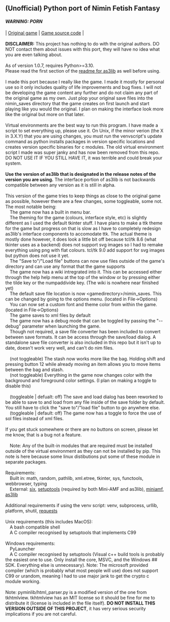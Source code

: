 <h2>(Unofficial) Python port of Nimin Fetish Fantasy</h2>
<h4><i>WARNING: PORN</i></h4>
| <a href="https://www.furaffinity.net/view/12638483/">Original game</a> | <a href="https://github.com/ajdelguidice/nimin-source">Game source code</a> |
<br><br><b>DISCLAIMER:</b> This project has nothing to do with the original authors. DO NOT contact them about issues with this port, they will have no idea what you are even talking about.
<br><br>As of version 1.0.7, requires Python>=3.10.
<br>Please read the first section of the <a href="https://github.com/ajdelguidice/python-as3lib/blob/main/README.md">readme for as3lib</a> as well before using.
<br><br>I made this port because I really like the game. I made it mostly for personal use so it only includes quality of life improvements and bug fixes. I will not be developing the game content any further and do not claim any part of the original game as my own. Just plop your original save files into the nimin_saves directory that the game creates on first launch and start playing like you would the original. I plan on making the interface look more like the original but more on that later.
<br><br>Virtual environments are the best way to run this program. I have made a script to set everything up, please use it. On Unix, if the minor verion (the X in 3.X.Y) that you are using changes, you must run the venvscript's update command as python installs packages in version specific locations and creates version specific binaries for c modules. The old virtual environment script I made was super janky and has now been removed from this repo. DO NOT USE IT IF YOU STILL HAVE IT, it was terrible and could break your system.
<br><br><b>Use the version of as3lib that is designated in the release notes of the version you are using.</b> The interface portion of as3lib is not backwards compatible between any version as it is still in alpha.
<br><br>This version of the game tries to keep things as close to the original game as possible, however there are a few changes, some toggleable, some not. The most notable being:
<br>&emsp;The game now has a built in menu bar.
<br>&emsp;The theming for the game (colours, interface style, etc) is slightly different as I used the default tkinter stuff. I have plans to make a ttk theme for the game but progress on that is slow as I have to completely redesign as3lib's interface components to accomodate ttk. The actual theme is mostly done however, it does look a little bit off because tcl/tk 8.6 (what tkinter uses as a backend) does not support svg images so I had to remake everything using png with flat colours. tcl/tk 9.0 add support for svg images but python does not use it yet.
<br>&emsp;The "Save to"/"Load file" buttons can now use files outside of the game's directory and can use any format that the game supports
<br>&emsp;The game now has a wiki intregrated into it. This can be accessed either through the help help menu at the top of the window or by pressing either the tilde key or the numpaddivide key. (The wiki is nowhere near finished yet)
<br>&emsp;The default save file location is now &lt;gamedirectory&gt;/nimin_saves. This can be changed by going to the options menu. (located in File->Options)
<br>&emsp;You can now set a custom font and theme color from within the game. (located in File->Options)
<br>&emsp;The game saves to xml files by default
<br>&emsp;The game now has a debug mode that can be toggled by passing the "--debug" parameter when launching the game.
<br>&emsp;Though not required, a save file converter has been included to convert between save formats. It can be access through the save/load dialog. A standalone save file converter is also included in this repo but it isn't up to date, doesn't work very well, and can't do nim files.
<br><br>&emsp;(not toggleable) The stash now works more like the bag. Holding shift and pressing button 12 while already moving an item allows you to move items between the bag and stash.
<br>&emsp;(not toggleable) Everything in the game now changes color with the background and foreground color settings. (I plan on making a toggle to disable this)
<br><br>&emsp;(toggleable | defualt: off) The save and load dialog has been reworked to be able to save to and load from any file inside of the save folder by default. You still have to click the "save to"/"load file" button to go anywhere else.
<br>&emsp;(toggleable | default: off) The game now has a toggle to force the use of sol files instead of xml files.
<br><br>If you get stuck somewhere or there are no buttons on screen, please let me know, that is a bug not a feature.
<br><br>&emsp;Note: Any of the built-in modules that are required must be installed outside of the virtual environment as they can not be installed by pip. This note is here because some linux distibutions put some of these module in separate packages.
<br><br>Requirements:
<br>&emsp;Built in: math, random, pathlib, xml.etree, tkinter, sys, functools, webbrowser, typing
<br>&emsp;External: <a href="https://pypi.org/project/six/">six</a>, <a href="https://pypi.org/project/setuptools/">setuptools</a> (required by both Mini-AMF and as3lib), <a href="https://pypi.org/project/Mini-AMF/">miniamf</a>, <a href="https://pypi.org/project/as3lib/">as3lib</a>
<br><br>Additional requirements if using the venv script: venv, subprocess, urllib, platform, shutil, <a href="https://pypi.org/project/requests/">requests</a>
<br><br>Unix requirements (this includes MacOS):
<br>&emsp;A bash compatible shell
<br>&emsp;A C compiler recognised by setuptools that implements C99
<br><br>Windows requirements:
<br>&emsp;PyLauncher
<br>&emsp;A C compiler recognised by setuptools (Visual c++ build tools is probably the easiest one to use. Only install the core, MSVC, and the Windows ## SDK. Everything else is unnecessary). Note: The microsoft provided compiler (which is probably what most people will use) does not support C99 or urandom, meaning I had to use major jank to get the crypto c module working.
<br><br>Note: pyminlib/html_parser.py is a modified version of the one from tkhtmlview. tkhtmlview has an MIT license so it should be fine for me to distribute it (license is included in the file itself). <b>DO NOT INSTALL THIS VERSION OUTSIDE OF THIS PROJECT</b>, it has very serious security implications if you are not careful.
